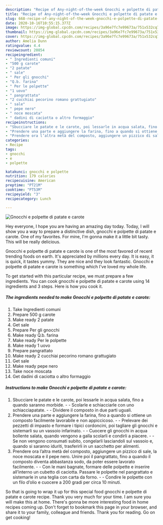```yaml
---
description: "Recipe of Any-night-of-the-week Gnocchi e polpette di patate e carote"
title: "Recipe of Any-night-of-the-week Gnocchi e polpette di patate e carote"
slug: 668-recipe-of-any-night-of-the-week-gnocchi-e-polpette-di-patate-e-carote
date: 2020-10-16T10:55:15.377Z
image: https://img-global.cpcdn.com/recipes/3a96e7fc7e99673a/751x532cq70/gnocchi-e-polpette-di-patate-e-carote-recipe-main-photo.jpg
thumbnail: https://img-global.cpcdn.com/recipes/3a96e7fc7e99673a/751x532cq70/gnocchi-e-polpette-di-patate-e-carote-recipe-main-photo.jpg
cover: https://img-global.cpcdn.com/recipes/3a96e7fc7e99673a/751x532cq70/gnocchi-e-polpette-di-patate-e-carote-recipe-main-photo.jpg
author: Amelia Dunn
ratingvalue: 4.4
reviewcount: 20854
recipeingredient:
- " Ingredienti comuni"
- "500 g carote"
- "2 patate"
- " sale"
- " Per gli gnocchi"
- "Q.b. farina"
- " Per le polpette"
- "1 uovo"
- " pangrattato"
- "2 cucchiai pecorino romano grattugiato"
- " sale"
- " pepe nero"
- " noce moscata"
- " dadini di caciotta o altro formaggio"
recipeinstructions:
- "Sbucciare le patate e le carote, poi lessarle in acqua salata, fino a quando saranno morbide.  Scolarle e schiacciarle con uno schiacciapatate.  Dividere il composto in due parti uguali."
- "Prendere una parte e aggiungere la farina, fino a quando si ottiene un composto facilmente lavorabile e non appiccicoso.  Prelevare dei pezzetti di impasto e formare i tipici cordoncini, poi tagliare gli gnocchi e sistemarli su un vassoio infarinato.  Cuocere gli gnocchi in acqua bollente salata, quando vengono a galla scolarli e condirli a piacere.  Se non vengono consumati subito, congelarli lasciandoli sul vassoio e, quando si saranno iduriti, trasferirli in un sacchetto per alimenti."
- "Prendere ora l’altra metà del composto, aggiungere un pizzico di sale, la noce moscata e il pepe nero. Unire poi il pangrattato, fino a quando il composto diventa abbastanza sodo, da poter essere lavorato facilmente.  Con le mani bagnate, formare delle polpette e inserire all’interno un cubetto di caciotta. Passare le polpette nel pangrattato e sistemarle in una teglia con carta da forno.  Condire le polpette con un filo d’olio e cuocere a 200 gradi per circa 10 minuti."
categories:
- Recipe
tags:
- gnocchi
- e
- polpette

katakunci: gnocchi e polpette 
nutrition: 179 calories
recipecuisine: American
preptime: "PT21M"
cooktime: "PT53M"
recipeyield: "3"
recipecategory: Lunch

---
```



![Gnocchi e polpette di patate e carote](https://img-global.cpcdn.com/recipes/3a96e7fc7e99673a/751x532cq70/gnocchi-e-polpette-di-patate-e-carote-recipe-main-photo.jpg)

Hey everyone, I hope you are having an amazing day today. Today, I will show you a way to prepare a distinctive dish, gnocchi e polpette di patate e carote. One of my favorites. For mine, I'm gonna make it a little bit tasty. This will be really delicious.



Gnocchi e polpette di patate e carote is one of the most favored of recent trending foods on earth. It's appreciated by millions every day. It is easy, it is quick, it tastes yummy. They are nice and they look fantastic. Gnocchi e polpette di patate e carote is something which I've loved my whole life.


To get started with this particular recipe, we must prepare a few ingredients. You can cook gnocchi e polpette di patate e carote using 14 ingredients and 3 steps. Here is how you cook it.

<!--inarticleads1-->

##### The ingredients needed to make Gnocchi e polpette di patate e carote:

1. Take  Ingredienti comuni
1. Prepare 500 g carote
1. Make ready 2 patate
1. Get  sale
1. Prepare  Per gli gnocchi
1. Make ready Q.b. farina
1. Make ready  Per le polpette
1. Make ready 1 uovo
1. Prepare  pangrattato
1. Make ready 2 cucchiai pecorino romano grattugiato
1. Get  sale
1. Make ready  pepe nero
1. Take  noce moscata
1. Get  dadini di caciotta o altro formaggio




<!--inarticleads2-->

##### Instructions to make Gnocchi e polpette di patate e carote:

1. Sbucciare le patate e le carote, poi lessarle in acqua salata, fino a quando saranno morbide. -  - Scolarle e schiacciarle con uno schiacciapatate. -  - Dividere il composto in due parti uguali.
1. Prendere una parte e aggiungere la farina, fino a quando si ottiene un composto facilmente lavorabile e non appiccicoso. -  - Prelevare dei pezzetti di impasto e formare i tipici cordoncini, poi tagliare gli gnocchi e sistemarli su un vassoio infarinato. -  - Cuocere gli gnocchi in acqua bollente salata, quando vengono a galla scolarli e condirli a piacere. -  - Se non vengono consumati subito, congelarli lasciandoli sul vassoio e, quando si saranno iduriti, trasferirli in un sacchetto per alimenti.
1. Prendere ora l’altra metà del composto, aggiungere un pizzico di sale, la noce moscata e il pepe nero. Unire poi il pangrattato, fino a quando il composto diventa abbastanza sodo, da poter essere lavorato facilmente. -  - Con le mani bagnate, formare delle polpette e inserire all’interno un cubetto di caciotta. Passare le polpette nel pangrattato e sistemarle in una teglia con carta da forno. -  - Condire le polpette con un filo d’olio e cuocere a 200 gradi per circa 10 minuti.




So that is going to wrap it up for this special food gnocchi e polpette di patate e carote recipe. Thank you very much for your time. I am sure you will make this at home. There's gonna be more interesting food in home recipes coming up. Don't forget to bookmark this page in your browser, and share it to your family, colleague and friends. Thank you for reading. Go on get cooking!
